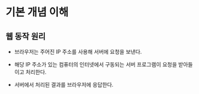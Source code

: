 # **기본 개념 이해**

## 웹 동작 원리

- 브라우저는 주어진 IP 주소를 사용해 서버에 요청을 보낸다.

- 해당 IP 주소가 있는 컴퓨터의 인터넷에서 구동되는 서버 프로그램이 요청을 받아들이고 처리한다.

- 서버에서 처리된 결과를 브라우저에 응답한다.
